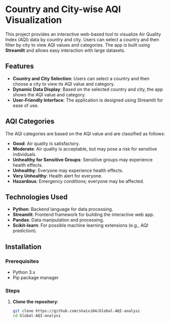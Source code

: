 # Country and City-wise AQI Visualization

This project provides an interactive web-based tool to visualize Air Quality Index (AQI) data by country and city. Users can select a country and then filter by city to view AQI values and categories. The app is built using **Streamlit** and allows easy interaction with large datasets.

## Features

- **Country and City Selection**: Users can select a country and then choose a city to view its AQI value and category.
- **Dynamic Data Display**: Based on the selected country and city, the app shows the AQI value and category.
- **User-Friendly Interface**: The application is designed using Streamlit for ease of use.

## AQI Categories

The AQI categories are based on the AQI value and are classified as follows:

- **Good**: Air quality is satisfactory.
- **Moderate**: Air quality is acceptable, but may pose a risk for sensitive individuals.
- **Unhealthy for Sensitive Groups**: Sensitive groups may experience health effects.
- **Unhealthy**: Everyone may experience health effects.
- **Very Unhealthy**: Health alert for everyone.
- **Hazardous**: Emergency conditions; everyone may be affected.

## Technologies Used

- **Python**: Backend language for data processing.
- **Streamlit**: Frontend framework for building the interactive web app.
- **Pandas**: Data manipulation and processing.
- **Scikit-learn**: For possible machine learning extensions (e.g., AQI prediction).
  
## Installation

### Prerequisites
- Python 3.x
- Pip package manager

### Steps

1. **Clone the repository**:

   ```bash
   git clone https://github.com/shaivi04/Global-AQI-analysi
   cd Global-AQI-analysi
